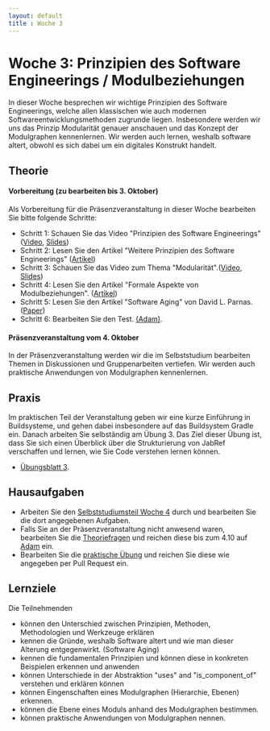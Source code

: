 ```yaml
---
layout: default
title : Woche 3
---
```


# Woche 3: Prinzipien des Software Engineerings / Modulbeziehungen

In dieser Woche besprechen wir wichtige Prinzipien des Software Engineerings, welche allen klassischen wie auch 
modernen Softwareentwicklungsmethoden zugrunde liegen. Insbesondere werden wir uns das Prinzip Modularität genauer anschauen und das Konzept der Modulgraphen kennenlernen. Wir werden auch lernen, weshalb software altert, obwohl es sich dabei um ein digitales Konstrukt handelt.


## Theorie

#### Vorbereitung (zu bearbeiten bis 3. Oktober)

Als Vorbereitung für die Präsenzveranstaltung in dieser Woche bearbeiten Sie bitte folgende Schritte:

* Schritt 1: Schauen Sie das Video "Prinzipien des Software Engineerings" ([Video](https://unibas.cloud.panopto.eu/Panopto/Pages/Viewer.aspx?id=1cd060e4-f680-4ca1-80a4-b062006f4a7a), [Slides](./slides/Prinzipien.pdf))
* Schritt 2: Lesen Sie den Artikel "Weitere Prinzipien des Software Engineerings" ([Artikel](./software-engineering-principles))
* Schritt 3: Schauen Sie das Video zum Thema "Modularität".([Video](https://unibas.cloud.panopto.eu/Panopto/Pages/Viewer.aspx?id=a8b08565-64b0-43a1-96f1-b062006f4a84), [Slides](./slides/Modularität.pdf))
* Schritt 4: Lesen Sie den Artikel "Formale Aspekte von Modulbeziehungen". ([Artikel](.//module-structure))
* Schritt 5: Lesen Sie den Artikel "Software Aging" von David L. Parnas. ([Paper](http://www.inf.ed.ac.uk/teaching/courses/seoc/2004_2005/resources/bullet11.pdf))
* Schritt 6: Bearbeiten Sie den Test. [(Adam)](https://adam.unibas.ch/goto_adam_tst_1629493.html).


####  Präsenzveranstaltung vom 4. Oktober

In der Präsenzveranstaltung werden wir die im Selbststudium bearbeiten Themen in Diskussionen und Gruppenarbeiten vertiefen. 
Wir werden auch praktische Anwendungen von Modulgraphen kennenlernen.

## Praxis

 Im praktischen Teil der Veranstaltung geben wir eine kurze Einführung in Buildsysteme, und gehen dabei insbesondere
 auf das Buildsystem Gradle ein. Danach arbeiten Sie selbständig am Übung 3. Das Ziel dieser Übung ist, dass Sie sich einen 
 Überblick über die Strukturierung von JabRef verschaffen und lernen, wie Sie Code verstehen lernen können. 

* [Übungsblatt 3](../exercises/code-reading). 


## Hausaufgaben

* Arbeiten Sie den [Selbststudiumsteil Woche 4](../week4/index) durch und bearbeiten Sie die dort angegebenen Aufgaben. 
* Falls Sie an der Präsenzveranstaltung nicht anwesend waren, bearbeiten Sie die [Theoriefragen](theory-exercises) und reichen diese bis zum 4.10 auf [Adam](https://adam.unibas.ch/goto_adam_exc_1629562.html) ein. 
* Bearbeiten Sie die [praktische Übung](../exercises/code-reading) und reichen Sie diese wie angegeben per Pull Request ein. 


## Lernziele 

Die Teilnehmenden 

* können den Unterschied zwischen Prinzipien, Methoden, Methodologien und Werkzeuge erklären
* kennen die Gründe, weshalb Software altert und wie man dieser Alterung entgegenwirkt. (Software Aging)
* kennen die fundamentalen Prinzipien und können diese in konkreten Beispielen erkennen und anwenden 
* können Unterschiede in der Abstraktion "uses" and "is_component_of" verstehen und erklären können
* können Eingenschaften eines Modulgraphen (Hierarchie, Ebenen) erkennen.
* können die Ebene eines Moduls anhand des Modulgraphen bestimmen.
* können praktische Anwendungen von Modulgraphen nennen.



